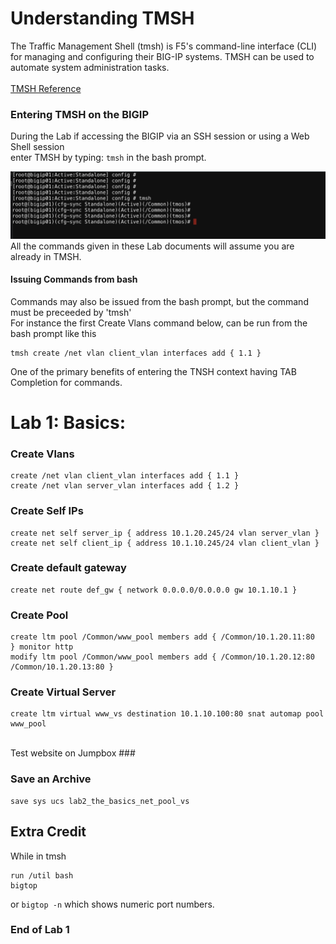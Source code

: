 # Understanding TMSH
The Traffic Management Shell (tmsh) is F5's command-line interface (CLI) for managing and configuring their BIG-IP systems. 
TMSH can be used to automate system administration tasks.
<br>
<br>[TMSH Reference](https://clouddocs.f5.com/cli/tmsh-reference/latest/)
### Entering TMSH on the BIGIP
During the Lab if accessing the BIGIP via an SSH session or using a Web Shell session
<br>enter TMSH by typing: `tmsh` in the bash prompt.

![Enter TMSH](https://github.com/parkinglot837/f5-bigip-tmos-101-cli/blob/main/Lab1/shell-tmsh.png "shell-tmsh")
All the commands given in these Lab documents will assume you are already in TMSH.
#### Issuing Commands from bash
Commands may also be issued from the bash prompt, but the command must be preceeded by 'tmsh'
<br>For instance the first Create Vlans command below, can be run from the bash prompt like this
```
tmsh create /net vlan client_vlan interfaces add { 1.1 }
```
One of the primary benefits of entering the TNSH context having TAB Completion for commands.
# Lab 1: Basics:
### Create Vlans
```
create /net vlan client_vlan interfaces add { 1.1 }
create /net vlan server_vlan interfaces add { 1.2 }
```

### Create Self IPs
```
create net self server_ip { address 10.1.20.245/24 vlan server_vlan }
create net self client_ip { address 10.1.10.245/24 vlan client_vlan }
```

### Create default gateway
```
create net route def_gw { network 0.0.0.0/0.0.0.0 gw 10.1.10.1 }
```

### Create Pool
```
create ltm pool /Common/www_pool members add { /Common/10.1.20.11:80  } monitor http
modify ltm pool /Common/www_pool members add { /Common/10.1.20.12:80 /Common/10.1.20.13:80 }
```

### Create Virtual Server
```
create ltm virtual www_vs destination 10.1.10.100:80 snat automap pool www_pool
```

<br>Test website on Jumpbox ###

### Save an Archive
```
save sys ucs lab2_the_basics_net_pool_vs
```

## Extra Credit
While in tmsh
```
run /util bash
bigtop
```
or `bigtop -n` which shows numeric port numbers.

### End of Lab 1



